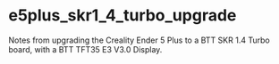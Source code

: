 # e5plus_skr1_4_turbo_upgrade
Notes from upgrading the Creality Ender 5 Plus to a BTT SKR 1.4 Turbo board, with a BTT TFT35 E3 V3.0 Display.
